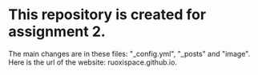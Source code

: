 # This repository is created for assignment 2.
The main changes are in these files: "_config.yml", "_posts" and "image".
Here is the url of the website: ruoxispace.github.io.
